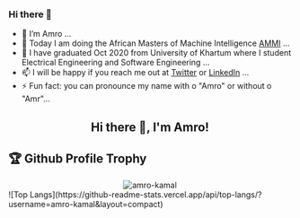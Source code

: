 ### Hi there 👋



- 🔭 I’m Amro ...
- 👯 Today I am doing the African Masters of Machine Intelligence [AMMI](https://aimsammi.org/) ...
- 🌱 I have graduated Oct 2020 from University of Khartum where I student Electrical Engineering and Software Engineering ...
- 📫 I will be happy if you reach me out at [Twitter](https://twitter.com/amrokamal1997) or [LinkedIn](https://www.linkedin.com/in/amro-kamal-161721162/) ...
- ⚡ Fun fact: you can pronounce my name with o "Amro" or without o "Amr"...



<h2 align="center">Hi there 👋, I'm Amro!</h2>

<h2>🏆 Github Profile Trophy</h2>

<div align="center">
    <img src="https://github-readme-streak-stats.herokuapp.com/?user=amro-kamal&theme=radical" alt="amro-kamal" />


</div>
![Top Langs](https://github-readme-stats.vercel.app/api/top-langs/?username=amro-kamal&layout=compact)










